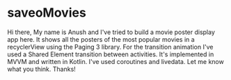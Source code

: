 # saveoMovies

Hi there, My name is Anush and I've tried to build a movie poster display app here. It shows all the posters of the most popular movies in a recyclerView
using the Paging 3 library. For the transition animation I've used a Shared Element transition between activities. It's implemented in MVVM and written in Kotlin. I've used coroutines and livedata. Let me know what you think. Thanks!
